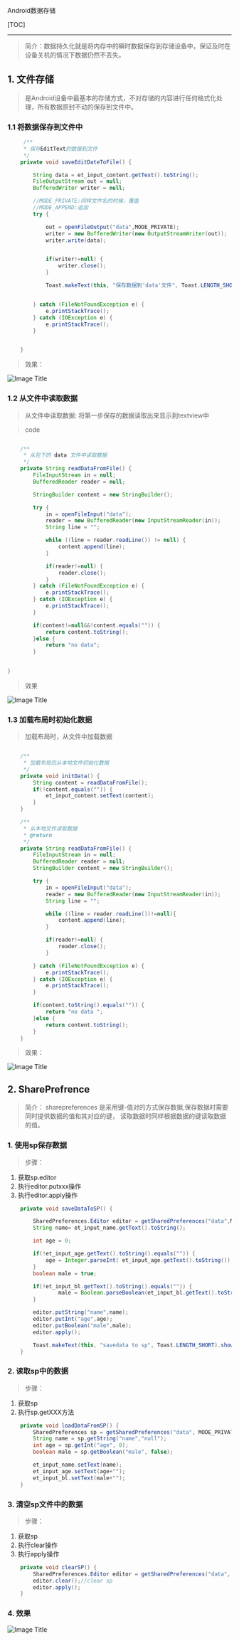 Android数据存储

[TOC]

---

> 简介：数据持久化就是将内存中的瞬时数据保存到存储设备中，保证及时在设备关机的情况下数据仍然不丢失。


## 1. 文件存储

> 是Android设备中最基本的存储方式，不对存储的内容进行任何格式化处理，所有数据原封不动的保存到文件中。

### 1.1 将数据保存到文件中

```java
     /**
     * 保存EditText的数据到文件
     */
    private void saveEditDateToFile() {

        String data = et_input_content.getText().toString();
        FileOutputStream out = null;
        BufferedWriter writer = null;

        //MODE_PRIVATE:同样文件名的时候，覆盖
        //MODE_APPEND:追加
        try {

            out = openFileOutput("data",MODE_PRIVATE);
            writer = new BufferedWriter(new OutputStreamWriter(out));
            writer.write(data);


            if(writer!=null) {
                writer.close();
            }

            Toast.makeText(this, "保存数据到'data'文件", Toast.LENGTH_SHORT).show();


        } catch (FileNotFoundException e) {
            e.printStackTrace();
        } catch (IOException e) {
            e.printStackTrace();
        }


    }
```
>效果：

![Image Title](save1.gif) 

### 1.2 从文件中读取数据

>从文件中读取数据: 将第一步保存的数据读取出来显示到textview中


>code

```java

    /**
     * 从包下的 data 文件中读取数据
     */
    private String readDataFromFile() {
        FileInputStream in = null;
        BufferedReader reader = null;

        StringBuilder content = new StringBuilder();

        try {
            in = openFileInput("data");
            reader = new BufferedReader(new InputStreamReader(in));
            String line = "";

            while ((line = reader.readLine()) != null) {
                content.append(line);
            }

            if(reader!=null) {
                reader.close();
            }
        } catch (FileNotFoundException e) {
            e.printStackTrace();
        } catch (IOException e) {
            e.printStackTrace();
        }

        if(content!=null&&!content.equals("")) {
            return content.toString();
        }else {
            return "no data";
        }

   
}

```


>效果

![Image Title](read1.gif) 


### 1.3 加载布局时初始化数据

> 加载布局时，从文件中加载数据

```java

    /**
     * 加载布局后从本地文件初始化数据
     */
    private void initData() {
        String content = readDataFromFile();
        if(!content.equals("")) {
            et_input_content.setText(content);
        }
    }
```


```java
    /**
     * 从本地文件读取数据
     * @return
     */
    private String readDataFromFile() {
        FileInputStream in = null;
        BufferedReader reader = null;
        StringBuilder content = new StringBuilder();

        try {
            in = openFileInput("data");
            reader = new BufferedReader(new InputStreamReader(in));
            String line = "";

            while ((line = reader.readLine())!=null){
                content.append(line);
            }

            if(reader!=null) {
                reader.close();
            }

        } catch (FileNotFoundException e) {
            e.printStackTrace();
        } catch (IOException e) {
            e.printStackTrace();
        }

        if(content.toString().equals("")) {
            return "no data ";
        }else {
            return content.toString();
        }
    }
```

>效果：

![Image Title](re_read.gif) 



## 2. SharePrefrence

>简介：
sharepreferences 是采用键-值对的方式保存数据,保存数据时需要同时提供数据的值和其对应的键， 读取数据时同样根据数据的键读取数据的值。

### 1. 使用sp保存数据

> 步骤：
1. 获取sp.editor
2. 执行editor.putxxx操作
3. 执行editor.apply操作

```java
    private void saveDataToSP() {

        SharedPreferences.Editor editor = getSharedPreferences("data",MODE_PRIVATE).edit();
        String name= et_input_name.getText().toString();

        int age = 0;

        if(!et_input_age.getText().toString().equals("")) {
            age = Integer.parseInt( et_input_age.getText().toString());
        }
        boolean male = true;

        if(!et_input_bl.getText().toString().equals("")) {
                male = Boolean.parseBoolean(et_input_bl.getText().toString());
        }

        editor.putString("name",name);
        editor.putInt("age",age);
        editor.putBoolean("male",male);
        editor.apply();

        Toast.makeText(this, "savedata to sp", Toast.LENGTH_SHORT).show();
    }
```


### 2. 读取sp中的数据

>步骤：
1. 获取sp
2. 执行sp.getXXX方法



```java
    private void loadDataFromSP() {
        SharedPreferences sp = getSharedPreferences("data", MODE_PRIVATE);
        String name = sp.getString("name","null");
        int age = sp.getInt("age", 0);
        boolean male = sp.getBoolean("male", false);

        et_input_name.setText(name);
        et_input_age.setText(age+"");
        et_input_bl.setText(male+"");
    }
```


### 3. 清空sp文件中的数据

>步骤：
1. 获取sp
2. 执行clear操作
3. 执行apply操作

```java
    private void clearSP() {
        SharedPreferences.Editor editor = getSharedPreferences("data", MODE_PRIVATE).edit();
        editor.clear();//clear sp
        editor.apply();
    }
```




### 4. 效果

![Image Title](sp_01.gif) 














